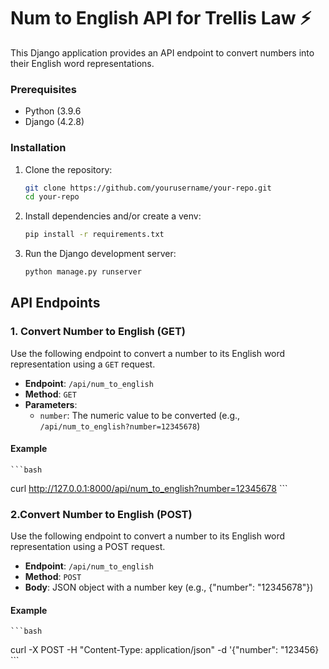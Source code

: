 # Num to English API for Trellis Law ⚡

This Django application provides an API endpoint to convert numbers into their English word representations.

### Prerequisites

- Python (3.9.6
- Django (4.2.8)

### Installation

1. Clone the repository:

    ```bash
    git clone https://github.com/yourusername/your-repo.git
    cd your-repo
    ```

2. Install dependencies and/or create a venv:

    ```bash
    pip install -r requirements.txt
    ```

3. Run the Django development server:

    ```bash
    python manage.py runserver
    ```

## API Endpoints

### 1. Convert Number to English (GET)

Use the following endpoint to convert a number to its English word representation using a `GET` request.

- **Endpoint**: `/api/num_to_english`
- **Method**: `GET`
- **Parameters**:
  - `number`: The numeric value to be converted (e.g., `/api/num_to_english?number=12345678`)

#### Example

    ```bash
curl http://127.0.0.1:8000/api/num_to_english?number=12345678
    ```

### 2.Convert Number to English (POST)
Use the following endpoint to convert a number to its English word representation using a POST request.

- **Endpoint**: `/api/num_to_english`
- **Method**: `POST`
- **Body**: JSON object with a number key (e.g., {"number": "12345678"})

#### Example

    ```bash
curl -X POST -H "Content-Type: application/json" -d '{"number": "123456}
    ```

